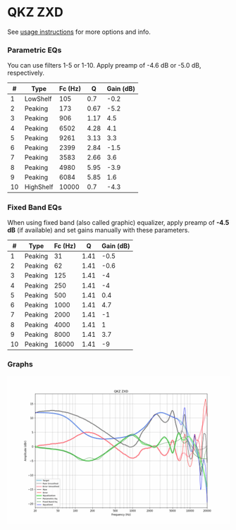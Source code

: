 # QKZ ZXD
See [usage instructions](https://github.com/jaakkopasanen/AutoEq#usage) for more options and info.

### Parametric EQs
You can use filters 1-5 or 1-10. Apply preamp of -4.6 dB or -5.0 dB, respectively.

|   # | Type      |   Fc (Hz) |    Q |   Gain (dB) |
|-----|-----------|-----------|------|-------------|
|   1 | LowShelf  |       105 | 0.7  |        -0.2 |
|   2 | Peaking   |       173 | 0.67 |        -5.2 |
|   3 | Peaking   |       906 | 1.17 |         4.5 |
|   4 | Peaking   |      6502 | 4.28 |         4.1 |
|   5 | Peaking   |      9261 | 3.13 |         3.3 |
|   6 | Peaking   |      2399 | 2.84 |        -1.5 |
|   7 | Peaking   |      3583 | 2.66 |         3.6 |
|   8 | Peaking   |      4980 | 5.95 |        -3.9 |
|   9 | Peaking   |      6084 | 5.85 |         1.6 |
|  10 | HighShelf |     10000 | 0.7  |        -4.3 |

### Fixed Band EQs
When using fixed band (also called graphic) equalizer, apply preamp of **-4.5 dB** (if available) and set gains manually with these parameters.

|   # | Type    |   Fc (Hz) |    Q |   Gain (dB) |
|-----|---------|-----------|------|-------------|
|   1 | Peaking |        31 | 1.41 |        -0.5 |
|   2 | Peaking |        62 | 1.41 |        -0.6 |
|   3 | Peaking |       125 | 1.41 |        -4   |
|   4 | Peaking |       250 | 1.41 |        -4   |
|   5 | Peaking |       500 | 1.41 |         0.4 |
|   6 | Peaking |      1000 | 1.41 |         4.7 |
|   7 | Peaking |      2000 | 1.41 |        -1   |
|   8 | Peaking |      4000 | 1.41 |         1   |
|   9 | Peaking |      8000 | 1.41 |         3.7 |
|  10 | Peaking |     16000 | 1.41 |        -9   |

### Graphs
![](./QKZ%20ZXD.png)
